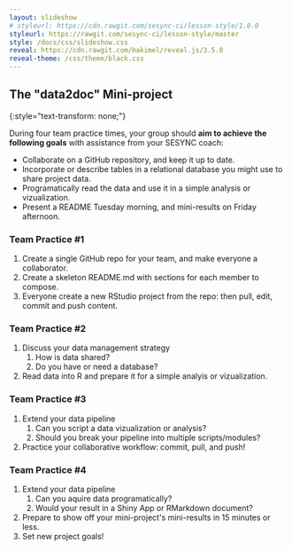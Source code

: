 ```yaml
---
layout: slideshow
# styleurl: https://cdn.rawgit.com/sesync-ci/lesson-style/1.0.0
styleurl: https://rawgit.com/sesync-ci/lesson-style/master
style: /docs/css/slideshow.css
reveal: https://cdn.rawgit.com/hakimel/reveal.js/3.5.0
reveal-theme: /css/theme/black.css
---
```


<section markdown="block">

## The "data2doc" Mini-project
{:style="text-transform: none;"}

During four team practice times, your group should **aim to achieve the following goals** with assistance from your SESYNC coach:

- Collaborate on a GitHub repository, and keep it up to date.
- Incorporate or describe tables in a relational database you might use to share project data.
- Programatically read the data and use it in a simple analysis or vizualization.
- Present a README Tuesday morning, and mini-results on Friday afternoon.

</section>
<section markdown="block">

### Team Practice #1

1. Create a single GitHub repo for your team, and make everyone a collaborator.
1. Create a skeleton README.md with sections for each member to compose.
1. Everyone create a new RStudio project from the repo: then pull, edit, commit and push content.

</section>
<section markdown="block">

### Team Practice #2

1. Discuss your data management strategy
   1. How is data shared?
   1. Do you have or need a database?
1. Read data into R and prepare it for a simple analyis or vizualization.

</section>
<section markdown="block">

### Team Practice #3

1. Extend your data pipeline
    1. Can you script a data vizualization or analysis?
    1. Should you break your pipeline into multiple scripts/modules?
1. Practice your collaborative workflow: commit, pull, and push!

</section>
<section markdown="block">

### Team Practice #4

1. Extend your data pipeline
    1. Can you aquire data programatically?
    1. Would your result in a Shiny App or RMarkdown document?
1. Prepare to show off your mini-project's mini-results in 15 minutes or less.
1. Set new project goals!

</section>
